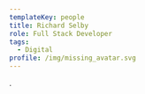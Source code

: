 ```yaml
---
templateKey: people
title: Richard Selby
role: Full Stack Developer
tags:
  - Digital
profile: /img/missing_avatar.svg
---
```

.
